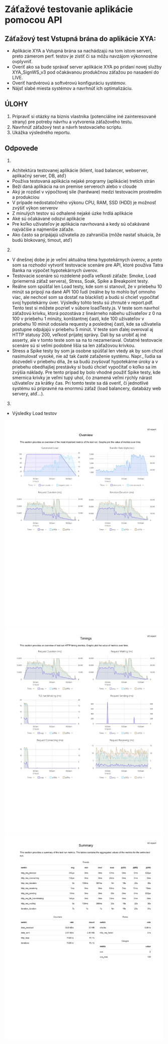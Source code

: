 # Záťažové testovanie aplikácie pomocou API
## Záťažový test Vstupná brána do aplikácie XYA:

-	Aplikácie XYA a Vstupná brána sa nachádzajú na tom istom serveri, preto zámerom perf. testov je zistiť či sa môžu navzájom výkonnostne ovplyvniť.
-	Overiť ako sa bude správať server aplikácie XYA po pridaní novej služby XYA_SignWS_v3 pod očakávanou produkčnou záťažou po nasadení do LIVE.
-	Overiť hardvérovú a softvérovú konfiguráciu systémov.
-	Nájsť slabé miesta systémov a navrhnúť ich optimalizáciu.

## ÚLOHY
1.	Pripraviť si otázky na biznis vlastníka (potenciálne iné zainteresované strany) pre potreby návrhu a vytvorenia záťažového testu.
2.	Navrhnúť záťažový test a návrh testovacieho scriptu.
3.	Ukážka výsledného reportu.

## Odpovede
1. 
- Achitektúra testovanej aplikácie (klient, load balancer, webserver, aplikačný server, DB, atď)
- Používa testovaná aplikácia nejaké programy (aplikácie) tretích strán
- Beží daná aplikácia na on premise serveroch alebo v cloude
- Aký je rozdiel v výpočtovej sile (hardware) medzi testovacím prostredím a produkciou 
- V prípade nedostatočného výkonu CPU, RAM, SSD (HDD) je možnosť zvýšiť výkon serverov
- Z minulých testov sú odhalené nejaké úzke hrdlá aplikácie
- Aké sú očakávané odozvi aplikácie
- Pre koľko užívateľov je aplikácia navrhovaná a kedy sú očakávané najväčšie a najmenšie záťaže.
- Ako často sa pripájajú užívatelia zo zahraničia (môže nastať situácia, že budú blokovaný, timout, atď)
2.
- V dnešnej dobe je je veľmi aktuálna téma hypotekárnych úverov, a preto som sa rozhodol vytvoriť testovacie scenáre pre API, ktoré používa
Tatra Banka na výpočet hypotekárnych úverov.
- Testovacie scenáre sú rozdelené podľa veľkosti záťaže: Smoke, Load (priemerná záťaž servera), Stress, Soak, Spike a Breakpoint testy.
- Reálne som spúšťal len Load testy, kde som si stanovil, že v priebehu 10 minút sa pripojí na dané API 100 ľudí (reálne by to mohlo byť omnoho viac,
ale nechcel som sa dostať na blacklist) a budú si chcieť vypočítať svoj hypotekárny úver. Výsledky tohto testu sú zhrnuté v report.pdf. Tento test
si môžete pozrieť v súbore loadTesty.js. V teste som navrhol záťažovú krivku, ktorá pozostáva z lineárneho nábehu užívateľov z 0 na 100 v priebehu
1 minúty, konštantnej časti, kde 100 užívateľov v priebehu 10 minút odosiela requesty a poslednej časti, kde sa užívatelia postupne
odpájajú v priebehu 5 minút. V teste som ďalej overoval aj HTTP statusy 200, veľkosť prijatej správy. Dali by sa urobiť aj iné asserty, ale v tomto 
teste som sa na to nezameriaval. Ostatné testovacie scenáre sú si veľmi podobné líšia sa len záťažovou krivkou. 
- Stress a Spike testy by som ja osobne spúšťal len vtedy ak by som chcel nasimulovať vysoké, nie až tak časté zaťaženie systému.
Napr., ľudia sa dozvedeli v priebehu dňa, že sa budú zvyšovať hypotekárne úroky a v priebehu obedňajšej prestávky si budú chcieť vypočítať
o koľko sa im zvýšia náklady. Pre tento prípad by bolo vhodné použiť Spike testy, kde smernica krivky je veľmi tupý uhol, čo znamená veľmi rýchly
nárast užívateľov za krátky čas. Pri tomto teste sa dá overiť, či jednotlivé systému sú pripravné na enormnú záťaž (load balancery, databázy
web servery, atď...).

3.
- Výsledky Load testov

![](reporty/report-1.png)
![](reporty/report-2.png)
![](reporty/report-3.png)




